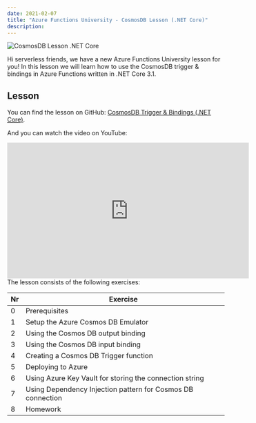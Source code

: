 ```yaml
---
date: 2021-02-07
title: "Azure Functions University - CosmosDB Lesson (.NET Core)"
description:
---
```


![CosmosDB Lesson .NET Core](/articles/2021/49.AzureFunctionsUniversity_CosmosDB_Lesson_dotnetcore.png)

Hi serverless friends, we have a new Azure Functions University lesson for you! In this lesson we will learn how to use the CosmosDB trigger & bindings in Azure Functions written in .NET Core 3.1.

## Lesson

You can find the lesson on GitHub: [CosmosDB Trigger & Bindings (.NET Core)](https://github.com/marcduiker/azure-functions-university/blob/main/lessons/dotnetcore31/cosmosdb/README.md).

And you can watch the video on YouTube:

<iframe width="560" height="315" src="https://www.youtube.com/embed/h_vX3LrQ4l4" title="YouTube video player" frameborder="0" allow="accelerometer; autoplay; clipboard-write; encrypted-media; gyroscope; picture-in-picture" allowfullscreen></iframe>

<br>
The lesson consists of the following exercises:

|Nr|Exercise
|-|-
|0|Prerequisites
|1|Setup the Azure Cosmos DB Emulator
|2|Using the Cosmos DB output binding
|3|Using the Cosmos DB input binding
|4|Creating a Cosmos DB Trigger function
|5|Deploying to Azure
|6|Using Azure Key Vault for storing the connection string
|7|Using Dependency Injection pattern for Cosmos DB connection
|8|Homework